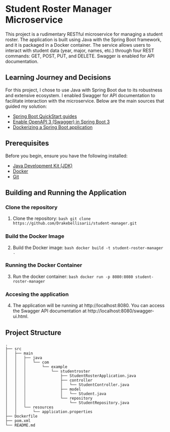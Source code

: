 # Student Roster Manager Microservice

This project is a rudimentary RESTful microservice for managing a student roster. The application is built using Java with the Spring Boot framework, and it is packaged in a Docker container. The service allows users to interact with student data (year, major, names, etc.) through four REST commands: GET, POST, PUT, and DELETE. Swagger is enabled for API documentation.

## Learning Journey and Decisions

For this project, I chose to use Java with Spring Boot due to its robustness and extensive ecosystem. I enabled Swagger for API documentation to facilitate interaction with the microservice. Below are the main sources that guided my solution:

- [Spring Boot QuickStart guides](https://spring.io/guides)
- [Enable OpenAPI 3 (Swagger) in Spring Boot 3](https://www.baeldung.com/spring-boot-swagger-3)
- [Dockerizing a Spring Boot application](https://spring.io/guides/topicals/spring-boot-docker/)

## Prerequisites

Before you begin, ensure you have the following installed:

- [Java Development Kit (JDK)](https://www.oracle.com/java/technologies/javase-downloads.html)
- [Docker](https://www.docker.com/get-started)
- [Git](https://git-scm.com/)

## Building and Running the Application
### Clone the repository 
  1. Clone the repository: ```bash
      git clone https://github.com/Drakebellisarii/student-manager.git
    ```
### Build the Docker Image
  2. Build the Docker image: ```bash
      docker build -t student-roster-manager .
    ```
### Running the Docker Container
  3. Run the docker container:  ```bash
    docker run -p 8080:8080 student-roster-manager
    ```
### Accesing the application
  4. The application will be running at http://localhost:8080. You can access the Swagger API documentation at http://localhost:8080/swagger-ui.html.
## Project Structure
```plaintext
.
├── src
│   ├── main
│   │   ├── java
│   │   │   └── com
│   │   │       └── example
│   │   │           └── studentroster
│   │   │               ├── StudentRosterApplication.java
│   │   │               ├── controller
│   │   │               │   └── StudentController.java
│   │   │               ├── model
│   │   │               │   └── Student.java
│   │   │               └── repository
│   │   │                   └── StudentRepository.java
│   │   └── resources
│   │       └── application.properties
├── Dockerfile
├── pom.xml
└── README.md



